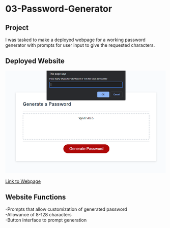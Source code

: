# 03-Password-Generator

## Project

I was tasked to make a deployed webpage for a working password generator with prompts for user input to give the requested characters.

## Deployed Website

<img src="Assets\password.png">

<a href="https://dmcarver01611.github.io/03-Password-Generator/">Link to Webpage</a>

## Website Functions

-Prompts that allow customization of generated password <br />
-Allowance of 8-128 characters <br />
-Button interface to prompt generation